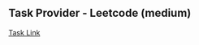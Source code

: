 ## Task Provider - Leetcode (medium)

[Task Link](https://leetcode.com/problems/binary-tree-level-order-traversal/description/?envType=study-plan-v2&envId=top-interview-150)